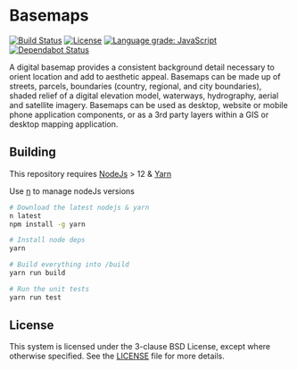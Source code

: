 # Basemaps

[![Build Status](https://github.com/linz/basemaps/workflows/Build/badge.svg)](https://github.com/linz/basemaps/actions)
[![License](https://img.shields.io/badge/license-BSD%203--Clause-blue.svg)](https://github.com/linz/basemaps/blob/master/LICENSE)
[![Language grade: JavaScript](https://img.shields.io/lgtm/grade/javascript/g/linz/basemaps.svg?logo=lgtm&logoWidth=18)](https://lgtm.com/projects/g/linz/basemaps/context:javascript)
[![Dependabot Status](https://api.dependabot.com/badges/status?host=github&repo=linz/basemaps)](https://dependabot.com)

A digital basemap provides a consistent background detail necessary to orient location and add to aesthetic appeal. Basemaps can be made up of streets, parcels, boundaries (country, regional, and city boundaries), shaded relief of a digital elevation model, waterways, hydrography, aerial and satellite imagery. Basemaps can be used as desktop, website or mobile phone application components, or as a 3rd party layers within a GIS or desktop mapping application.

## Building

This repository requires [NodeJs](https://nodejs.org/en/) > 12 & [Yarn](https://yarnpkg.com/en/)

Use [n](https://github.com/tj/n) to manage nodeJs versions

```bash
# Download the latest nodejs & yarn
n latest
npm install -g yarn

# Install node deps
yarn

# Build everything into /build
yarn run build

# Run the unit tests
yarn run test
```

## License

This system is licensed under the 3-clause BSD License, except where otherwise specified. See the [LICENSE](https://github.com/linz/basemaps/blob/master/LICENSE) file for more details.
